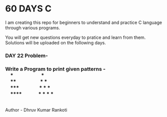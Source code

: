 # 60 DAYS C
I am creating this repo for beginners to understand and practice C language through various programs.

You will get new questions everyday to pratice and learn from them.
Solutions will be uploaded on the following days.

<h3>DAY 22 Problem-</h3>
<h3>Write a Program to print given patterns - <br>
      &emsp;*   &emsp;&emsp;&emsp;&emsp;&ensp;&ensp;      *<br>
      &emsp;**  &emsp;&emsp;&emsp;&emsp;&nbsp;           * *<br>
      &emsp;*** &emsp;&emsp;&emsp;&ensp;                * * *<br>
      &emsp;****&emsp;&emsp;&emsp;                     * * * *</h3>

<br>
Author - Dhruv Kumar Rankoti